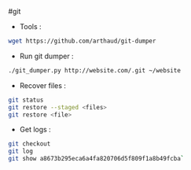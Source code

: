 #git 
- Tools : 
```sh
wget https://github.com/arthaud/git-dumper
```

- Run git dumper : 
```sh
./git_dumper.py http://website.com/.git ~/website
```

- Recover files : 
```sh
git status 
git restore --staged <files>
git restore <file>
```

- Get logs :
```sh
git checkout
git log
git show a8673b295eca6a4fa820706d5f809f1a8b49fcba`
```